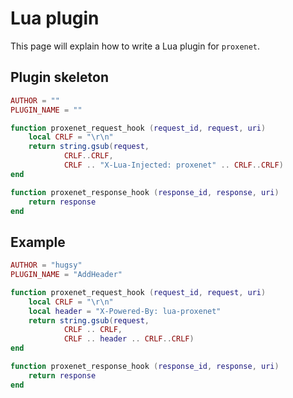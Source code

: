 # Lua plugin

This page will explain how to write a Lua plugin for `proxenet`.


## Plugin skeleton

```lua
AUTHOR = ""
PLUGIN_NAME = ""

function proxenet_request_hook (request_id, request, uri)
    local CRLF = "\r\n"
    return string.gsub(request,
			CRLF..CRLF,
			CRLF .. "X-Lua-Injected: proxenet" .. CRLF..CRLF)
end

function proxenet_response_hook (response_id, response, uri)
	return response
end

```


## Example

```lua
AUTHOR = "hugsy"
PLUGIN_NAME = "AddHeader"

function proxenet_request_hook (request_id, request, uri)
    local CRLF = "\r\n"
    local header = "X-Powered-By: lua-proxenet"
    return string.gsub(request,
			CRLF .. CRLF,
			CRLF .. header .. CRLF..CRLF)
end

function proxenet_response_hook (response_id, response, uri)
	return response
end
```
